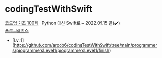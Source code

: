 # codingTestWithSwift

[코드업 기초 100제](https://github.com/aroob6/codingTestWithSwift/tree/main/codeup_basic100)
: Python 대신 Swift로 ~ 2022.09.15 끝(✔️)</br>
[프로그래머스](https://github.com/aroob6/codingTestWithSwift/tree/main/programmers)</br>
- [Lv. 1] (https://github.com/aroob6/codingTestWithSwift/tree/main/programmers/programmersLevel1/programmersLevel1/finish)</br>
